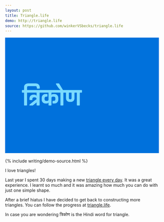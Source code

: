 ```yaml
---
layout: post
title: Triangle.life
demo: http://triangle.life
source: https://github.com/winkerVSbecks/triangle.life
---
```


![](/img/triangle-life.gif)

{% include writing/demo-source.html %}

I love triangles!

Last year I spent 30 days making a new  [triangle every day](http://winkervsbecks.github.io/a-triangle-everyday). It was a great experience. I learnt so much and it was amazing how much you can do with just one simple shape.

After a brief hiatus I have decided to get back to constructing more triangles. You can follow the progress at  [triangle.life](http://triangle.life).

In case you are wondering त्रिकोण is the Hindi word for triangle.
